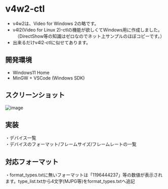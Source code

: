 # v4w2-ctl

 * v4w2は、Video for Windows 2の略です。  
 * v4l2(Video for Linux 2)-ctlの機能が欲しくてWindows用に作成しました。  
 　（DirectShow等の知識はゼロなのでネット上サンプルのほぼコピーです。）  
 * 出来るだけv4l2-ctlに似せてあります。  
 
## 開発環境  
 * Windows11 Home  
 * MinGW + VSCode (Windows SDK)
  
## スクリーンショット  
![image](https://user-images.githubusercontent.com/86605611/211966086-d4d7a4b7-6f87-4f24-b3ae-98f622ee15f5.png)  
  
## 実装
 ・デバイス一覧  
 ・デバイスのフォーマット/フレームサイズ/フレームレートの一覧  
  
## 対応フォーマット  
・format_types.txtに無いフォーマットは「1196444237」等の数値が表示されます。type_list.txtから4文字(MJPG等)をformat_types.txtへ追記  
